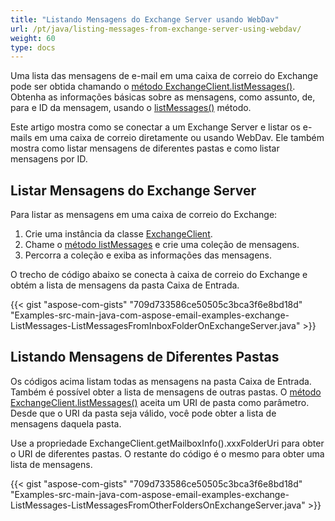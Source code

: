 ```yaml
---
title: "Listando Mensagens do Exchange Server usando WebDav"
url: /pt/java/listing-messages-from-exchange-server-using-webdav/
weight: 60
type: docs
---
```


Uma lista das mensagens de e-mail em uma caixa de correio do Exchange pode ser obtida chamando o [método ExchangeClient.listMessages()](https://apireference.aspose.com/email/java/com.aspose.email/exchangeclient#listMessages\(java.lang.String\)). Obtenha as informações básicas sobre as mensagens, como assunto, de, para e ID da mensagem, usando o [listMessages()](https://apireference.aspose.com/email/java/com.aspose.email/exchangeclient#listMessages\(java.lang.String\)) método.

Este artigo mostra como se conectar a um Exchange Server e listar os e-mails em uma caixa de correio diretamente ou usando WebDav. Ele também mostra como listar mensagens de diferentes pastas e como listar mensagens por ID.
## **Listar Mensagens do Exchange Server**
Para listar as mensagens em uma caixa de correio do Exchange:

1. Crie uma instância da classe [ExchangeClient](https://apireference.aspose.com/email/java/com.aspose.email/exchangeclient).
1. Chame o [método listMessages](https://apireference.aspose.com/email/java/com.aspose.email/exchangeclient#listMessages\(java.lang.String\)) e crie uma coleção de mensagens.
1. Percorra a coleção e exiba as informações das mensagens.

O trecho de código abaixo se conecta à caixa de correio do Exchange e obtém a lista de mensagens da pasta Caixa de Entrada.

{{< gist "aspose-com-gists" "709d733586ce50505c3bca3f6e8bd18d" "Examples-src-main-java-com-aspose-email-examples-exchange-ListMessages-ListMessagesFromInboxFolderOnExchangeServer.java" >}}
## **Listando Mensagens de Diferentes Pastas**
Os códigos acima listam todas as mensagens na pasta Caixa de Entrada. Também é possível obter a lista de mensagens de outras pastas. O [método ExchangeClient.listMessages()](https://apireference.aspose.com/email/java/com.aspose.email/exchangeclient#listMessages\(java.lang.String\)) aceita um URI de pasta como parâmetro. Desde que o URI da pasta seja válido, você pode obter a lista de mensagens daquela pasta.

Use a propriedade ExchangeClient.getMailboxInfo().xxxFolderUri[](https://apireference.aspose.com/email/java/com.aspose.email/exchangeclient) para obter o URI de diferentes pastas. O restante do código é o mesmo para obter uma lista de mensagens.

{{< gist "aspose-com-gists" "709d733586ce50505c3bca3f6e8bd18d" "Examples-src-main-java-com-aspose-email-examples-exchange-ListMessages-ListMessagesFromOtherFoldersOnExchangeServer.java" >}}